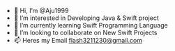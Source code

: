 - 👋 Hi, I’m @Aju1999
- 👀 I’m interested in Developing Java & Swift project
- 🌱 I’m currently learning Swift Programming Language
- 💞️ I’m looking to collaborate on New Swift Projects
- 📫 Heres my Email flash3211230@gmail.com

